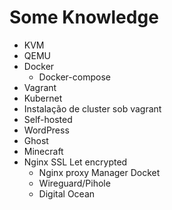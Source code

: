 # Some Knowledge

- KVM
- QEMU
- Docker 
  - Docker-compose
- Vagrant
- Kubernet
- Instalação de cluster sob vagrant 
- Self-hosted 
- WordPress
- Ghost
- Minecraft
- Nginx SSL Let encrypted
  - Nginx proxy Manager Docket
  - Wireguard/Pihole
  - Digital Ocean